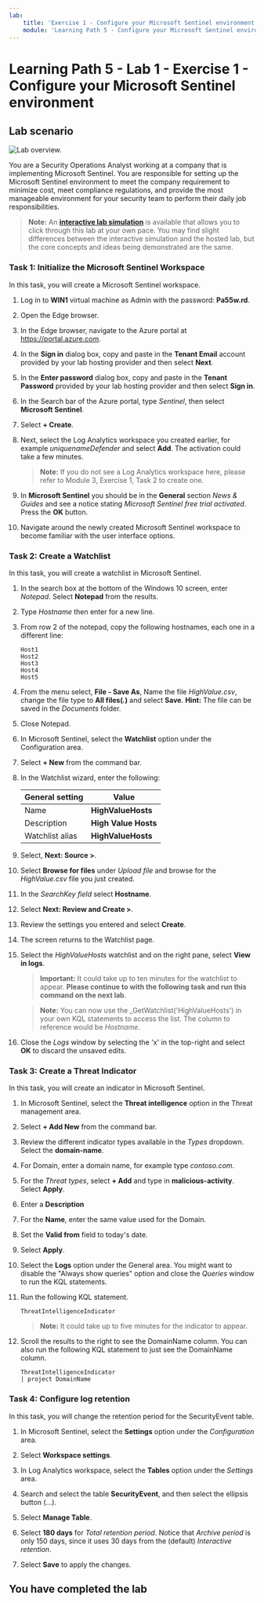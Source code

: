 ```yaml
---
lab:
    title: 'Exercise 1 - Configure your Microsoft Sentinel environment'
    module: 'Learning Path 5 - Configure your Microsoft Sentinel environment'
---
```


# Learning Path 5 - Lab 1 - Exercise 1 - Configure your Microsoft Sentinel environment

## Lab scenario

![Lab overview.](../Media/SC-200-Lab_Diagrams_Mod5_L1_Ex1.png)

You are a Security Operations Analyst working at a company that is implementing Microsoft Sentinel. You are responsible for setting up the Microsoft Sentinel environment to meet the company requirement to minimize cost, meet compliance regulations, and provide the most manageable environment for your security team to perform their daily job responsibilities.

>**Note:** An **[interactive lab simulation](https://mslabs.cloudguides.com/guides/SC-200%20Lab%20Simulation%20-%20Configure%20your%20Microsoft%20Sentinel%20environment)** is available that allows you to click through this lab at your own pace. You may find slight differences between the interactive simulation and the hosted lab, but the core concepts and ideas being demonstrated are the same.

### Task 1: Initialize the Microsoft Sentinel Workspace

In this task, you will create a Microsoft Sentinel workspace.

1. Log in to **WIN1** virtual machine as Admin with the password: **Pa55w.rd**.  

1. Open the Edge browser.

1. In the Edge browser, navigate to the Azure portal at <https://portal.azure.com>.

1. In the **Sign in** dialog box, copy and paste in the **Tenant Email** account provided by your lab hosting provider and then select **Next**.

1. In the **Enter password** dialog box, copy and paste in the **Tenant Password** provided by your lab hosting provider and then select **Sign in**.

1. In the Search bar of the Azure portal, type *Sentinel*, then select **Microsoft Sentinel**.

1. Select **+ Create**.

1. Next, select the Log Analytics workspace you created earlier, for example *uniquenameDefender* and select **Add**. The activation could take a few minutes.

    >**Note:** If you do not see a Log Analytics workspace here, please refer to Module 3, Exercise 1, Task 2 to create one.

1. In **Microsoft Sentinel** you should be in the **General** section *News & Guides* and see a notice stating *Microsoft Sentinel free trial activated*. Press the **OK** button.

1. Navigate around the newly created Microsoft Sentinel workspace to become familiar with the user interface options.

### Task 2: Create a Watchlist

In this task, you will create a watchlist in Microsoft Sentinel.

1. In the search box at the bottom of the Windows 10 screen, enter *Notepad*. Select **Notepad** from the results.

1. Type *Hostname* then enter for a new line.

1. From row 2 of the notepad, copy the following hostnames, each one in a different line:

    ```Notepad
    Host1
    Host2
    Host3
    Host4
    Host5
    ```

1. From the menu select, **File - Save As**, Name the file *HighValue.csv*, change the file type to **All files(*.*)** and select **Save**. **Hint:** The file can be saved in the *Documents* folder.

1. Close Notepad.

1. In Microsoft Sentinel, select the **Watchlist** option under the Configuration area.

1. Select **+ New** from the command bar.

1. In the Watchlist wizard, enter the following:

    |General setting|Value|
    |---|---|
    |Name|**HighValueHosts**|
    |Description|**High Value Hosts**|
    |Watchlist alias|**HighValueHosts**|

1. Select, **Next: Source >**.

1. Select **Browse for files** under *Upload file* and browse for the *HighValue.csv* file you just created.

1. In the *SearchKey field* select **Hostname**.

1. Select **Next: Review and Create >**.

1. Review the settings you entered and select **Create**.

1. The screen returns to the Watchlist page.

1. Select the *HighValueHosts* watchlist and on the right pane, select **View in logs**.

    >**Important:** It could take up to ten minutes for the watchlist to appear. **Please continue to with the following task and run this command on the next lab**.

    >**Note:** You can now use the _GetWatchlist('HighValueHosts') in your own KQL statements to access the list. The column to reference would be *Hostname*.

1. Close the *Logs* window by selecting the 'x' in the top-right and select **OK** to discard the unsaved edits.

### Task 3: Create a Threat Indicator

In this task, you will create an indicator in Microsoft Sentinel.

1. In Microsoft Sentinel, select the **Threat intelligence** option in the Threat management area.

1. Select **+ Add New** from the command bar.

1. Review the different indicator types available in the *Types* dropdown. Select the **domain-name**.

1. For Domain, enter a domain name, for example type *contoso.com*.

1. For the *Threat types*, select **+ Add** and type in **malicious-activity**. Select **Apply**.

1. Enter a **Description**

1. For the **Name**, enter the same value used for the Domain.

1. Set the **Valid from** field to today's date.

1. Select **Apply**.

1. Select the **Logs** option under the General area. You might want to disable the "Always show queries" option and close the *Queries* window to run the KQL statements.

1. Run the following KQL statement.

    ```KQL
    ThreatIntelligenceIndicator
    ```

    >**Note:** It could take up to five minutes for the indicator to appear.

1. Scroll the results to the right to see the DomainName column. You can also run the following KQL statement to just see the DomainName column.

    ```KQL
    ThreatIntelligenceIndicator 
    | project DomainName
    ```

### Task 4: Configure log retention

In this task, you will change the retention period for the SecurityEvent table.

1. In Microsoft Sentinel, select the **Settings** option under the *Configuration* area.

1. Select **Workspace settings**.

1. In Log Analytics workspace, select the **Tables** option under the *Settings* area.

1. Search and select the table **SecurityEvent**, and then select the ellipsis button (...).

1. Select **Manage Table**.

1. Select **180 days** for *Total retention period*. Notice that *Archive period* is only 150 days, since it uses 30 days from the (default) *Interactive retention*.

1. Select **Save** to apply the changes.

## You have completed the lab

